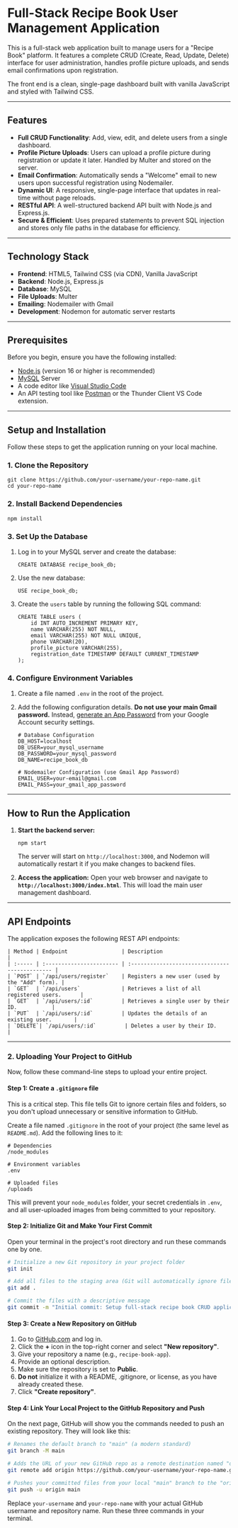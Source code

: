 # Full-Stack Recipe Book User Management Application

This is a full-stack web application built to manage users for a "Recipe Book" platform. It features a complete CRUD (Create, Read, Update, Delete) interface for user administration, handles profile picture uploads, and sends email confirmations upon registration.

The front end is a clean, single-page dashboard built with vanilla JavaScript and styled with Tailwind CSS.

---

## Features

-   **Full CRUD Functionality**: Add, view, edit, and delete users from a single dashboard.
-   **Profile Picture Uploads**: Users can upload a profile picture during registration or update it later. Handled by Multer and stored on the server.
-   **Email Confirmation**: Automatically sends a "Welcome" email to new users upon successful registration using Nodemailer.
-   **Dynamic UI**: A responsive, single-page interface that updates in real-time without page reloads.
-   **RESTful API**: A well-structured backend API built with Node.js and Express.js.
-   **Secure & Efficient**: Uses prepared statements to prevent SQL injection and stores only file paths in the database for efficiency.

---

## Technology Stack

-   **Frontend**: HTML5, Tailwind CSS (via CDN), Vanilla JavaScript
-   **Backend**: Node.js, Express.js
-   **Database**: MySQL
-   **File Uploads**: Multer
-   **Emailing**: Nodemailer with Gmail
-   **Development**: Nodemon for automatic server restarts

---

## Prerequisites

Before you begin, ensure you have the following installed:

-   [Node.js](https://nodejs.org/) (version 16 or higher is recommended)
-   [MySQL](https://www.mysql.com/downloads/) Server
-   A code editor like [Visual Studio Code](https://code.visualstudio.com/)
-   An API testing tool like [Postman](https://www.postman.com/) or the Thunder Client VS Code extension.

---

## Setup and Installation

Follow these steps to get the application running on your local machine.

### 1. Clone the Repository

```
git clone https://github.com/your-username/your-repo-name.git
cd your-repo-name
```

### 2. Install Backend Dependencies

```
npm install
```

### 3. Set Up the Database

1.  Log in to your MySQL server and create the database:
    ```
    CREATE DATABASE recipe_book_db;
    ```
2.  Use the new database:
    ```
    USE recipe_book_db;
    ```
3.  Create the `users` table by running the following SQL command:
    ```
    CREATE TABLE users (
        id INT AUTO_INCREMENT PRIMARY KEY,
        name VARCHAR(255) NOT NULL,
        email VARCHAR(255) NOT NULL UNIQUE,
        phone VARCHAR(20),
        profile_picture VARCHAR(255),
        registration_date TIMESTAMP DEFAULT CURRENT_TIMESTAMP
    );
    ```

### 4. Configure Environment Variables

1.  Create a file named `.env` in the root of the project.
2.  Add the following configuration details. **Do not use your main Gmail password.** Instead, [generate an App Password](https://support.google.com/accounts/answer/185833) from your Google Account security settings.

    ```
    # Database Configuration
    DB_HOST=localhost
    DB_USER=your_mysql_username
    DB_PASSWORD=your_mysql_password
    DB_NAME=recipe_book_db

    # Nodemailer Configuration (use Gmail App Password)
    EMAIL_USER=your-email@gmail.com
    EMAIL_PASS=your_gmail_app_password
    ```

---

## How to Run the Application

1.  **Start the backend server:**
    ```
    npm start
    ```
    The server will start on `http://localhost:3000`, and Nodemon will automatically restart it if you make changes to backend files.

2.  **Access the application:**
    Open your web browser and navigate to **`http://localhost:3000/index.html`**. This will load the main user management dashboard.

---

## API Endpoints

The application exposes the following REST API endpoints:

```
| Method | Endpoint                 | Description                                    |
| :----- | :----------------------- | :--------------------------------------------- |
| `POST` | `/api/users/register`    | Registers a new user (used by the "Add" form). |
| `GET`  | `/api/users`             | Retrieves a list of all registered users.      |
| `GET`  | `/api/users/:id`         | Retrieves a single user by their ID.           |
| `PUT`  | `/api/users/:id`         | Updates the details of an existing user.       |
| `DELETE`| `/api/users/:id`         | Deletes a user by their ID.                    |
```

---

### **2. Uploading Your Project to GitHub**

Now, follow these command-line steps to upload your entire project.

#### **Step 1: Create a `.gitignore` file**

This is a critical step. This file tells Git to ignore certain files and folders, so you don't upload unnecessary or sensitive information to GitHub.

Create a file named `.gitignore` in the root of your project (the same level as `README.md`). Add the following lines to it:

```
# Dependencies
/node_modules

# Environment variables
.env

# Uploaded files
/uploads
```

This will prevent your `node_modules` folder, your secret credentials in `.env`, and all user-uploaded images from being committed to your repository.

#### **Step 2: Initialize Git and Make Your First Commit**

Open your terminal in the project's root directory and run these commands one by one.

```bash
# Initialize a new Git repository in your project folder
git init

# Add all files to the staging area (Git will automatically ignore files listed in .gitignore)
git add .

# Commit the files with a descriptive message
git commit -m "Initial commit: Setup full-stack recipe book CRUD application"
```

#### **Step 3: Create a New Repository on GitHub**

1.  Go to [GitHub.com](https://github.com) and log in.
2.  Click the **+** icon in the top-right corner and select **"New repository"**.
3.  Give your repository a name (e.g., `recipe-book-app`).
4.  Provide an optional description.
5.  Make sure the repository is set to **Public**.
6.  **Do not** initialize it with a README, .gitignore, or license, as you have already created these.
7.  Click **"Create repository"**.

#### **Step 4: Link Your Local Project to the GitHub Repository and Push**

On the next page, GitHub will show you the commands needed to push an existing repository. They will look like this:

```bash
# Renames the default branch to "main" (a modern standard)
git branch -M main

# Adds the URL of your new GitHub repo as a remote destination named "origin"
git remote add origin https://github.com/your-username/your-repo-name.git

# Pushes your committed files from your local "main" branch to the "origin" remote
git push -u origin main
```

Replace `your-username` and `your-repo-name` with your actual GitHub username and repository name. Run these three commands in your terminal.
